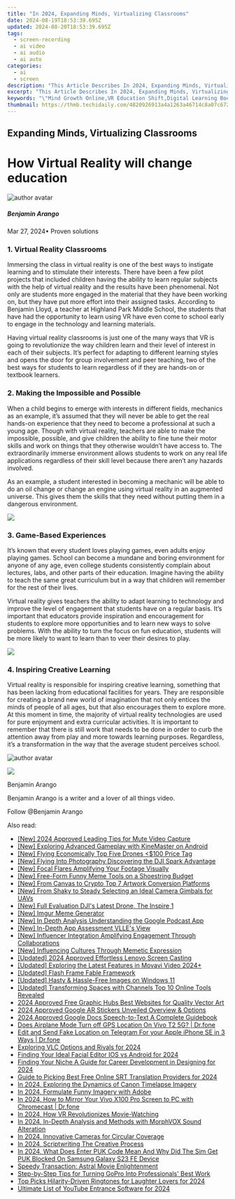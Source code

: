 ```yaml
---
title: "In 2024, Expanding Minds, Virtualizing Classrooms"
date: 2024-08-19T18:53:39.695Z
updated: 2024-08-20T18:53:39.695Z
tags: 
  - screen-recording
  - ai video
  - ai audio
  - ai auto
categories: 
  - ai
  - screen
description: "This Article Describes In 2024, Expanding Minds, Virtualizing Classrooms"
excerpt: "This Article Describes In 2024, Expanding Minds, Virtualizing Classrooms"
keywords: "\"Mind Growth Online,VR Education Shift,Digital Learning Boost,Remote Brain Expansion,Tech-Enhanced Schools,Virtual Classrooms Rise,Interactive Learning Journey\""
thumbnail: https://thmb.techidaily.com/4820926913a4a1263a46714c8a07c6721c528103224c7dceab692252cbf067a0.jpg
---
```


## Expanding Minds, Virtualizing Classrooms

# How Virtual Reality will change education

![author avatar](https://images.wondershare.com/filmora/article-images/benjamin-arango-author.jpg)

##### Benjamin Arango

 Mar 27, 2024• Proven solutions

### 1\. Virtual Reality Classrooms

 Immersing the class in virtual reality is one of the best ways to instigate learning and to stimulate their interests. There have been a few pilot projects that included children having the ability to learn regular subjects with the help of virtual reality and the results have been phenomenal. Not only are students more engaged in the material that they have been working on, but they have put more effort into their assigned tasks. According to Benjamin Lloyd, a teacher at Highland Park Middle School, the students that have had the opportunity to learn using VR have even come to school early to engage in the technology and learning materials.

 Having virtual reality classrooms is just one of the many ways that VR is going to revolutionize the way children learn and their level of interest in each of their subjects. It’s perfect for adapting to different learning styles and opens the door for group involvement and peer teaching, two of the best ways for students to learn regardless of if they are hands-on or textbook learners.

### 2\. Making the Impossible and Possible

 When a child begins to emerge with interests in different fields, mechanics as an example, it’s assumed that they will never be able to get the real hands-on experience that they need to become a professional at such a young age. Though with virtual reality, teachers are able to make the impossible, possible, and give children the ability to fine tune their motor skills and work on things that they otherwise wouldn’t have access to. The extraordinarily immerse environment allows students to work on any real life applications regardless of their skill level because there aren’t any hazards involved.

 As an example, a student interested in becoming a mechanic will be able to do an oil change or change an engine using virtual reality in an augmented universe. This gives them the skills that they need without putting them in a dangerous environment.

<!-- affiliate ads begin -->
<a href="https://store.movavi.com/affiliate.php?ACCOUNT=MOVAVI&AFFILIATE=108875&PATH=https%3A%2F%2Fwww.movavi.com%3FAFFILIATE%3D108875%26RESOURCE%3DMovavi%2BVideo%2BEditor%2Bbox"><img src="https://mcusercontent.com/0885a03ded3d480dca9287f12/images/6d3207fd-9f15-4c21-f0ad-59c68e6a7e2a.png" border="0"></a>
<!-- affiliate ads end -->
### 3\. Game-Based Experiences

 It’s known that every student loves playing games, even adults enjoy playing games. School can become a mundane and boring environment for anyone of any age, even college students consistently complain about lectures, labs, and other parts of their education. Imagine having the ability to teach the same great curriculum but in a way that children will remember for the rest of their lives.

 Virtual reality gives teachers the ability to adapt learning to technology and improve the level of engagement that students have on a regular basis. It’s important that educators provide inspiration and encouragement for students to explore more opportunities and to learn new ways to solve problems. With the ability to turn the focus on fun education, students will be more likely to want to learn than to veer their desires to play.

<!-- affiliate ads begin -->
<a href="https://shop.copernic.com/order/checkout.php?PRODS=41033101&QTY=1&AFFILIATE=108875&CART=1"><img src="https://secure.2checkout.com/images/merchant/8d30aa96e72440759f74bd2306c1fa3d/Copernic-2023-Affiliate-728x90-Elite.png" border="0"></a>
<!-- affiliate ads end -->
### 4\. Inspiring Creative Learning

 Virtual reality is responsible for inspiring creative learning, something that has been lacking from educational facilities for years. They are responsible for creating a brand new world of imagination that not only entices the minds of people of all ages, but that also encourages them to explore more. At this moment in time, the majority of virtual reality technologies are used for pure enjoyment and extra curricular activities. It is important to remember that there is still work that needs to be done in order to curb the attention away from play and more towards learning purposes. Regardless, it’s a transformation in the way that the average student perceives school.

![author avatar](https://images.wondershare.com/filmora/article-images/benjamin-arango-author.jpg)

<!-- affiliate ads begin -->
<a href="https://secure.2checkout.com/order/checkout.php?PRODS=19080710&QTY=1&AFFILIATE=108875&CART=1"><img src="https://smart-seo-tool.com/images/SmartSEOAuditorBox.png" border="0"></a>
<!-- affiliate ads end -->
Benjamin Arango

Benjamin Arango is a writer and a lover of all things video.

Follow @Benjamin Arango

<span class="atpl-alsoreadstyle">Also read:</span>
<div><ul>
<li><a href="https://visual-screen-recording.techidaily.com/new-2024-approved-leading-tips-for-mute-video-capture/"><u>[New] 2024 Approved  Leading Tips for Mute Video Capture</u></a></li>
<li><a href="https://some-knowledge.techidaily.com/new-exploring-advanced-gameplay-with-kinemaster-on-android/"><u>[New] Exploring Advanced Gameplay with KineMaster on Android</u></a></li>
<li><a href="https://some-knowledge.techidaily.com/new-flying-economically-top-five-drones-(100-price-tag/"><u>[New] Flying Economically  Top Five Drones <$100 Price Tag</u></a></li>
<li><a href="https://some-knowledge.techidaily.com/new-flying-into-photography-discovering-the-dji-spark-advantage/"><u>[New] Flying Into Photography  Discovering the DJI Spark Advantage</u></a></li>
<li><a href="https://some-knowledge.techidaily.com/new-focal-flares-amplifying-your-footage-visually/"><u>[New] Focal Flares  Amplifying Your Footage Visually</u></a></li>
<li><a href="https://some-knowledge.techidaily.com/new-free-form-funny-meme-tools-on-a-shoestring-budget/"><u>[New] Free-Form Funny  Meme Tools on a Shoestring Budget</u></a></li>
<li><a href="https://some-knowledge.techidaily.com/new-from-canvas-to-crypto-top-7-artwork-conversion-platforms/"><u>[New] From Canvas to Crypto  Top 7 Artwork Conversion Platforms</u></a></li>
<li><a href="https://some-knowledge.techidaily.com/new-from-shaky-to-steady-selecting-an-ideal-camera-gimbals-for-uavs/"><u>[New] From Shaky to Steady  Selecting an Ideal Camera Gimbals for UAVs</u></a></li>
<li><a href="https://some-knowledge.techidaily.com/new-full-evaluation-djis-latest-drone-the-inspire-1/"><u>[New] Full Evaluation  DJI's Latest Drone, The Inspire 1</u></a></li>
<li><a href="https://some-knowledge.techidaily.com/new-imgur-meme-generator/"><u>[New] Imgur Meme Generator</u></a></li>
<li><a href="https://some-knowledge.techidaily.com/new-in-depth-analysis-understanding-the-google-podcast-app/"><u>[New] In Depth Analysis  Understanding the Google Podcast App</u></a></li>
<li><a href="https://some-knowledge.techidaily.com/new-in-depth-app-assessment-vlles-view/"><u>[New] In-Depth App Assessment  VLLE's View</u></a></li>
<li><a href="https://some-knowledge.techidaily.com/new-influencer-integration-amplifying-engagement-through-collaborations/"><u>[New] Influencer Integration  Amplifying Engagement Through Collaborations</u></a></li>
<li><a href="https://some-knowledge.techidaily.com/new-influencing-cultures-through-memetic-expression/"><u>[New] Influencing Cultures Through Memetic Expression</u></a></li>
<li><a href="https://screen-recording.techidaily.com/updated-2024-approved-effortless-lenovo-screen-casting/"><u>[Updated] 2024 Approved  Effortless Lenovo Screen Casting</u></a></li>
<li><a href="https://some-knowledge.techidaily.com/updated-exploring-the-latest-features-in-movavi-video-2024plus/"><u>[Updated] Exploring the Latest Features in Movavi Video 2024+</u></a></li>
<li><a href="https://some-knowledge.techidaily.com/updated-flash-frame-fable-framework/"><u>[Updated] Flash Frame Fable Framework</u></a></li>
<li><a href="https://some-knowledge.techidaily.com/updated-hasty-and-hassle-free-images-on-windows-11/"><u>[Updated] Hasty & Hassle-Free Images on Windows 11</u></a></li>
<li><a href="https://facebook-video-footage.techidaily.com/updated-transforming-spaces-with-channels-top-10-online-tools-revealed/"><u>[Updated] Transforming Spaces with Channels  Top 10 Online Tools Revealed</u></a></li>
<li><a href="https://some-knowledge.techidaily.com/2024-approved-free-graphic-hubs-best-websites-for-quality-vector-art/"><u>2024 Approved  Free Graphic Hubs  Best Websites for Quality Vector Art</u></a></li>
<li><a href="https://some-knowledge.techidaily.com/2024-approved-google-ar-stickers-unveiled-overview-and-options/"><u>2024 Approved  Google AR Stickers Unveiled  Overview & Options</u></a></li>
<li><a href="https://some-knowledge.techidaily.com/2024-approved-google-docs-speech-to-text-a-complete-guidebook/"><u>2024 Approved  Google Docs Speech-to-Text  A Complete Guidebook</u></a></li>
<li><a href="https://fake-location.techidaily.com/does-airplane-mode-turn-off-gps-location-on-vivo-t2-5g-drfone-by-drfone-virtual-android/"><u>Does Airplane Mode Turn off GPS Location On Vivo T2 5G? | Dr.fone</u></a></li>
<li><a href="https://location-social.techidaily.com/edit-and-send-fake-location-on-telegram-for-your-apple-iphone-se-in-3-ways-drfone-by-drfone-virtual-ios/"><u>Edit and Send Fake Location on Telegram For your Apple iPhone SE in 3 Ways | Dr.fone</u></a></li>
<li><a href="https://some-knowledge.techidaily.com/exploring-vlc-options-and-rivals-for-2024/"><u>Exploring VLC Options and Rivals for 2024</u></a></li>
<li><a href="https://some-knowledge.techidaily.com/finding-your-ideal-facial-editor-ios-vs-android-for-2024/"><u>Finding Your Ideal Facial Editor  IOS vs Android for 2024</u></a></li>
<li><a href="https://some-knowledge.techidaily.com/finding-your-niche-a-guide-for-career-development-in-designing-for-2024/"><u>Finding Your Niche  A Guide for Career Development in Designing for 2024</u></a></li>
<li><a href="https://some-knowledge.techidaily.com/guide-to-picking-best-free-online-srt-translation-providers-for-2024/"><u>Guide to Picking Best Free Online SRT Translation Providers for 2024</u></a></li>
<li><a href="https://some-knowledge.techidaily.com/in-2024-exploring-the-dynamics-of-canon-timelapse-imagery/"><u>In 2024, Exploring the Dynamics of Canon Timelapse Imagery</u></a></li>
<li><a href="https://some-knowledge.techidaily.com/in-2024-formulate-funny-imagery-with-adobe/"><u>In 2024, Formulate Funny Imagery with Adobe</u></a></li>
<li><a href="https://screen-mirror.techidaily.com/in-2024-how-to-mirror-your-vivo-x100-pro-screen-to-pc-with-chromecast-drfone-by-drfone-android/"><u>In 2024, How to Mirror Your Vivo X100 Pro Screen to PC with Chromecast | Dr.fone</u></a></li>
<li><a href="https://some-knowledge.techidaily.com/in-2024-how-vr-revolutionizes-movie-watching/"><u>In 2024, How VR Revolutionizes Movie-Watching</u></a></li>
<li><a href="https://some-knowledge.techidaily.com/in-2024-in-depth-analysis-and-methods-with-morphvox-sound-alteration/"><u>In 2024, In-Depth Analysis and Methods with MorphVOX Sound Alteration</u></a></li>
<li><a href="https://some-knowledge.techidaily.com/in-2024-innovative-cameras-for-circular-coverage/"><u>In 2024, Innovative Cameras for Circular Coverage</u></a></li>
<li><a href="https://extra-support.techidaily.com/in-2024-scriptwriting-the-creative-process/"><u>In 2024, Scriptwriting  The Creative Process</u></a></li>
<li><a href="https://sim-unlock.techidaily.com/in-2024-what-does-enter-puk-code-mean-and-why-did-the-sim-get-puk-blocked-on-samsung-galaxy-s23-fe-device-by-drfone-android/"><u>In 2024, What Does Enter PUK Code Mean And Why Did The Sim Get PUK Blocked On Samsung Galaxy S23 FE Device</u></a></li>
<li><a href="https://data-wizards.techidaily.com/speedy-transaction-astral-movie-enlightenment/"><u>Speedy Transaction: Astral Movie Enlightenment</u></a></li>
<li><a href="https://extra-resources.techidaily.com/step-by-step-tips-for-turning-gopro-into-professionals-best-work/"><u>Step-by-Step Tips for Turning GoPro Into Professionals' Best Work</u></a></li>
<li><a href="https://some-tips.techidaily.com/top-picks-hilarity-driven-ringtones-for-laughter-lovers-for-2024/"><u>Top Picks  Hilarity-Driven Ringtones for Laughter Lovers for 2024</u></a></li>
<li><a href="https://facebook-video-footage.techidaily.com/ultimate-list-of-youtube-entrance-software-for-2024/"><u>Ultimate List of YouTube Entrance Software for 2024</u></a></li>
</ul></div>

<ins class="adsbygoogle"
      style="display:block"
      data-ad-client="ca-pub-7571918770474297"
      data-ad-slot="8358498916"
      data-ad-format="auto"
      data-full-width-responsive="true"></ins>